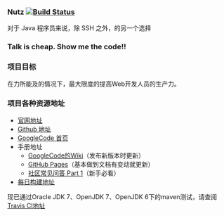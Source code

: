 ### Nutz [![Build Status](https://travis-ci.org/nutzam/nutz.png?branch=master)](https://travis-ci.org/nutzam/nutz)

对于 Java 程序员来说，除 SSH 之外，的另一个选择

### Talk is cheap. Show me the code!!

### 项目目标

在力所能及的情况下，最大限度的提高Web开发人员的生产力。

### 项目各种资源地址

*   [官网地址](http://nutzam.com)
*   [Github 地址](https://github.com/nutzam/nutz)
*   [GoogleCode 首页](http://code.google.com/p/nutz/)
*   手册地址
    *   [GoogleCode的Wiki](http://code.google.com/p/nutz/wiki/nutz_preface)（发布新版本时更新）
    *   [GitHub Pages](http://nutzam.github.io/nutz/)（基本做到文档有变动就更新）
    *   [社区常见问答 Part 1](http://nutzam.github.io/nutz/faq/common_qa_1.html)（新手必看）
*   [每日构建地址](https://oss.sonatype.org/content/repositories/snapshots/org/nutz/nutz/)

现已通过Oracle JDK 7、OpenJDK 7、OpenJDK 6下的maven测试，请查阅[Travis CI地址](https://travis-ci.org/nutzam/nutz)
